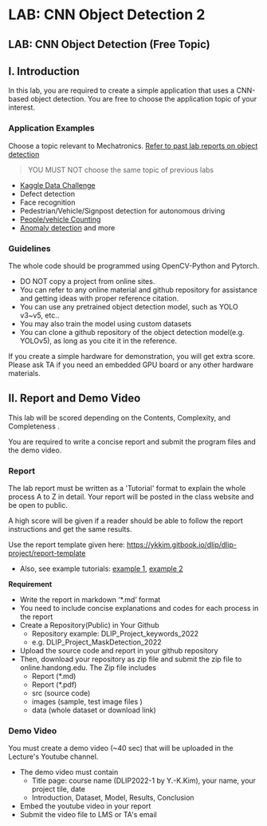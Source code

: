 # LAB: CNN Object Detection 2

## LAB: CNN Object Detection (Free Topic)

## I. Introduction

In this lab, you are required to create a simple application that uses a CNN-based object detection. You are free to choose the application topic of your interest.

### Application Examples

Choose a topic relevant to Mechatronics. [Refer to past lab reports on object detection](https://ykkim.gitbook.io/dlip/dlip-project/dlip-projects)

> YOU MUST NOT choose the same topic of previous labs

* [Kaggle Data Challenge](https://www.kaggle.com/competitions)
* Defect detection
* Face recognition
* Pedestrian/Vehicle/Signpost detection for autonomous driving
* [People/vehicle Counting](https://www.youtube.com/watch?v=19vaot75JCY)
* [Anomaly detection](https://towardsdatascience.com/anomaly-detection-in-images-777534980aeb) and more

### Guidelines

The whole code should be programmed using OpenCV-Python and Pytorch.

* DO NOT copy a project from online sites.
* You can refer to any online material and github repository for assistance and getting ideas with proper reference citation.
* You can use any pretrained object detection model, such as YOLO v3\~v5, etc..
* You may also train the model using custom datasets
* You can clone a github repository of the object detection model(e.g. YOLOv5), as long as you cite it in the reference.

If you create a simple hardware for demonstration, you will get extra score. Please ask TA if you need an embedded GPU board or any other hardware materials.

## II. Report and Demo Video

This lab will be scored depending on the Contents, Complexity, and Completeness .

You are required to write a concise report and submit the program files and the demo video.

### Report

The lab report must be written as a 'Tutorial' format to explain the whole process A to Z in detail. Your report will be posted in the class website and be open to public.

A high score will be given if a reader should be able to follow the report instructions and get the same results.

Use the report template given here: https://ykkim.gitbook.io/dlip/dlip-project/report-template

* Also, see example tutorials: [example 1](https://keras.io/examples/vision/retinanet/), [example 2](https://github.com/tensorflow/docs/blob/master/site/en/tutorials/images/classification.ipynb)

**Requirement**

* Write the report in markdown ‘\*.md’ format
* You need to include concise explanations and codes for each process in the report
* Create a Repository(Public) in Your Github&#x20;
  * Repository example: DLIP\_Project\_keywords\_2022
  * e.g.  DLIP\_Project\_MaskDetection\_2022
* Upload the source code and report in your github repository&#x20;
* Then, download your repository as zip file and submit the zip file to online.handong.edu. The Zip file includes
  * Report (\*.md)
  * Report (\*.pdf)
  * src (source code)
  * images (sample, test image files )
  * data (whole dataset or download link)

### Demo Video

You must create a demo video (\~40 sec) that will be uploaded in the Lecture's Youtube channel.

* The demo video must contain
  * Title page: course name (DLIP2022-1 by Y.-K.Kim), your name, your project tile, date
  * Introduction, Dataset, Model, Results, Conclusion
* Embed the youtube video in your report
* Submit the video file to LMS or TA's email

